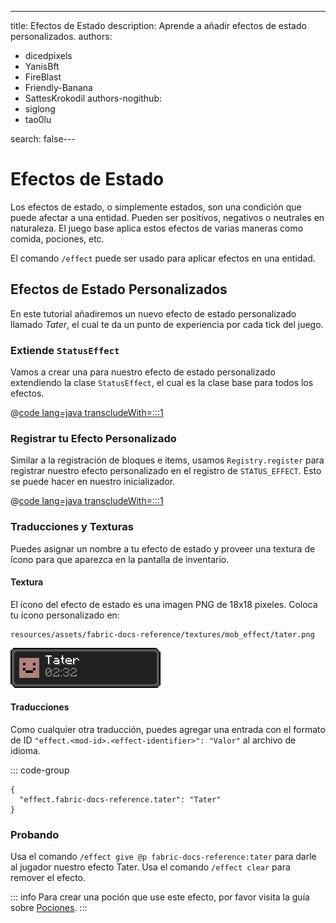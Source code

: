 ---
title: Efectos de Estado
description: Aprende a añadir efectos de estado personalizados.
authors:
  - dicedpixels
  - YanisBft
  - FireBlast
  - Friendly-Banana
  - SattesKrokodil
authors-nogithub:
  - siglong
  - tao0lu

search: false---

# Efectos de Estado

Los efectos de estado, o simplemente estados, son una condición que puede afectar a una entidad. Pueden ser positivos, negativos o neutrales en naturaleza. El juego base aplica estos efectos de varias maneras como comida, pociones, etc.

El comando `/effect` puede ser usado para aplicar efectos en una entidad.

## Efectos de Estado Personalizados

En este tutorial añadiremos un nuevo efecto de estado personalizado llamado _Tater_, el cual te da un punto de experiencia por cada tick del juego.

### Extiende `StatusEffect`

Vamos a crear una para nuestro efecto de estado personalizado extendiendo la clase `StatusEffect`, el cual es la clase base para todos los efectos.

@[code lang=java transcludeWith=:::1](@/reference/1.21/src/main/java/com/example/docs/effect/TaterEffect.java)

### Registrar tu Efecto Personalizado

Similar a la registración de bloques e items, usamos `Registry.register` para registrar nuestro efecto personalizado en el registro de `STATUS_EFFECT`. Esto se puede hacer en nuestro inicializador.

@[code lang=java transcludeWith=:::1](@/reference/1.21/src/main/java/com/example/docs/effect/FabricDocsReferenceEffects.java)

### Traducciones y Texturas

Puedes asignar un nombre a tu efecto de estado y proveer una textura de ícono para que aparezca en la pantalla de inventario.

#### Textura

El ícono del efecto de estado es una imagen PNG de 18x18 pixeles. Coloca tu ícono personalizado en:

```:no-line-numbers
resources/assets/fabric-docs-reference/textures/mob_effect/tater.png
```

![Efecto en el inventario del jugador](/assets/develop/tater-effect.png)

#### Traducciones

Como cualquier otra traducción, puedes agregar una entrada con el formato de ID `"effect.<mod-id>.<effect-identifier>": "Valor"` al archivo de idioma.

::: code-group

```json[assets/fabric-docs-reference/lang/en_us.json]
{
  "effect.fabric-docs-reference.tater": "Tater"
}
```

### Probando

Usa el comando `/effect give @p fabric-docs-reference:tater` para darle al jugador nuestro efecto Tater. Usa el comando `/effect clear` para remover el efecto.

::: info
Para crear una poción que use este efecto, por favor visita la guía sobre [Pociones](../items/potions).
:::
